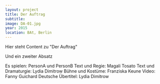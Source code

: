 ```yaml
---
layout: project
title: Der Auftrag
subtitle:
image: DA-01.jpg
year: 2015
location: BAt, Berlin
---
```


Hier steht Content zu "Der Auftrag"

Und ein zweiter Absatz

Es spielen: PersonA und PersonB
Text und Regie: Magali Tosato
Text und Dramaturgie: Lydia Dimitrow
Bühne und Kostüme: Franziska Keune
Video: Fanny Guichard
Deutsche Übertitel: Lydia Dimitrow

